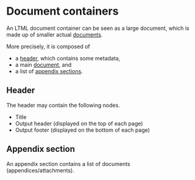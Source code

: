 # Document containers

An LTML document container can be seen as a large document, which is made up
of smaller actual [documents](document.md).

More precisely, it is composed of

* a [header](#header), which contains some metadata,
* a main [document](document.md), and
* a list of [appendix sections](#appendix-section).


## Header

The header may contain the following nodes.

* Title
* Output header (displayed on the top of each page)
* Output footer (displayed on the bottom of each page)


## Appendix section

An appendix section contains a list of documents (appendices/attachments).
